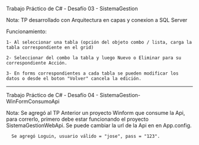Trabajo Práctico de C# - Desafío 03 - SistemaGestion

Nota: TP desarrollado con Arquitectura en capas y conexion a SQL Server

Funcionamiento:

	1- Al seleccionar una tabla (opción del objeto combo / lista, carga la tabla correspondiente en el grid)

	2- Seleccionar del combo la tabla y luego Nuevo o Eliminar para su correspondiente Acción.

	3- En forms correspondientes a cada tabla se pueden modificar los datos o desde el boton "Volver" cancela la edición.

---------------------------
Trabajo Práctico de C# - Desafío 04 - SistemaGestion-WinFormConsumoApi

Nota: Se agregó al TP Anterior un proyecto Winform que consume la Api, para correrlo, 
	  primero debe estar funcionando el proyecto SistemaGestionWebApi.
	  Se puede cambiar la url de la Api en en App.config.

	  Se agregó Loguin, usuario válido = "jose", pass = "123".

